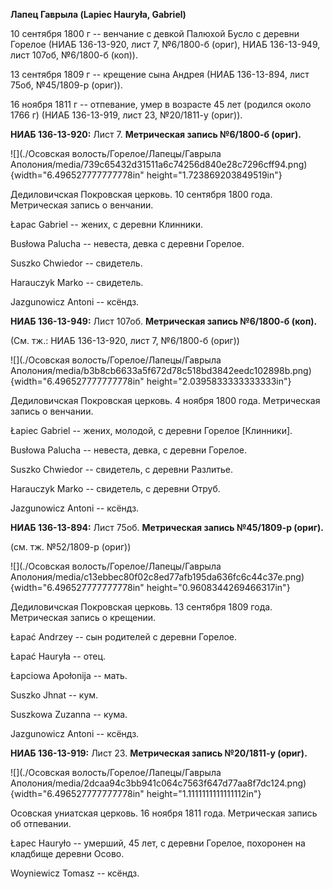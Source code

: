 **Лапец Гаврыла (Lapiec Hauryła, Gabriel)**

10 сентября 1800 г -- венчание с девкой Палюхой Бусло с деревни Горелое
(НИАБ 136-13-920, лист 7, №6/1800-б (ориг), НИАБ 136-13-949, лист 107об,
№6/1800-б (коп)).

13 сентября 1809 г -- крещение сына Андрея (НИАБ 136-13-894, лист 75об,
№45/1809-р (ориг)).

16 ноября 1811 г -- отпевание, умер в возрасте 45 лет (родился около
1766 г) (НИАБ 136-13-919, лист 23, №20/1811-у (ориг)).

**НИАБ 136-13-920:** Лист 7. **Метрическая запись №6/1800-б (ориг).**

![](./Осовская волость/Горелое/Лапецы/Гаврыла Аполония/media/739c65432d31511a6c74256d840e28c7296cff94.png){width="6.496527777777778in"
height="1.723869203849519in"}

Дедиловичская Покровская церковь. 10 сентября 1800 года. Метрическая
запись о венчании.

Łapac Gabriel -- жених, с деревни Клинники.

Busłowa Palucha -- невеста, девка с деревни Горелое.

Suszko Chwiedor -- свидетель.

Harauczyk Marko -- свидетель.

Jazgunowicz Antoni -- ксёндз.

**НИАБ 136-13-949:** Лист 107об. **Метрическая запись №6/1800-б (коп).**

(См. тж.: НИАБ 136-13-920, лист 7, №6/1800-б (ориг))

![](./Осовская волость/Горелое/Лапецы/Гаврыла Аполония/media/b3b8cb6633a5f672d78c518bd3842eedc102898b.png){width="6.496527777777778in"
height="2.0395833333333333in"}

Дедиловичская Покровская церковь. 4 ноября 1800 года. Метрическая запись
о венчании.

Łapiec Gabriel -- жених, молодой, с деревни Горелое \[Клинники\].

Busłowa Palucha -- невеста, девка, с деревни Горелое.

Suszko Chwiedor -- свидетель, с деревни Разлитье.

Harauczyk Marko -- свидетель, с деревни Отруб.

Jazgunowicz Antoni -- ксёндз.

**НИАБ 136-13-894:** Лист 75об. **Метрическая запись №45/1809-р
(ориг).**

(см. тж. №52/1809-р (ориг))

![](./Осовская волость/Горелое/Лапецы/Гаврыла Аполония/media/c13ebbec80f02c8ed77afb195da636fc6c44c37e.png){width="6.496527777777778in"
height="0.9608344269466317in"}

Дедиловичская Покровская церковь. 13 сентября 1809 года. Метрическая
запись о крещении.

Łapać Andrzey -- сын родителей с деревни Горелое.

Łapać Hauryła -- отец.

Łapciowa Apołonija -- мать.

Suszko Jhnat -- кум.

Suszkowa Zuzanna -- кума.

Jazgunowicz Antoni -- ксёндз.

**НИАБ 136-13-919:** Лист 23. **Метрическая запись №20/1811-у (ориг).**

![](./Осовская волость/Горелое/Лапецы/Гаврыла Аполония/media/2dcaa94c3bb941c064c7563f647d77aa8f7dc124.png){width="6.496527777777778in"
height="1.1111111111111112in"}

Осовская униатская церковь. 16 ноября 1811 года. Метрическая запись об
отпевании.

Łapec Hauryło -- умерший, 45 лет, с деревни Горелое, похоронен на
кладбище деревни Осово.

Woyniewicz Tomasz -- ксёндз.
